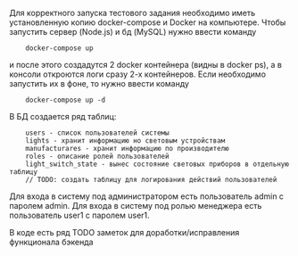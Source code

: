 Для корректного запуска тестового задания необходимо иметь установленную копию docker-compose и Docker на компьютере.
Чтобы запустить сервер (Node.js) и бд (MySQL) нужно ввести команду
```
    docker-compose up
```
и после этого создадутся 2 docker контейнера (видны в docker ps), а в консоли откроются логи сразу 2-х контейнеров.
Если необходимо запустить их в фоне, то нужно ввести команду
```
    docker-compose up -d
```


В БД создается ряд таблиц:
```
    users - список пользователей системы
    lights - хранит информацию но световым устройствам
    manufacturares - хранит информацию по производителю
    roles - описание ролей пользователей
    light_switch_state - вынес состояние световых приборов в отдельную таблицу
    // TODO: создать таблицу для логирования действий пользователей
```

Для входа в систему под администратором есть пользователь admin с паролем admin.
Для входа в систему под ролью менеджера есть пользователь user1 с паролем user1.

В коде есть ряд TODO заметок для доработки/исправления функционала бэкенда